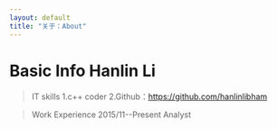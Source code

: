 ```yaml
---
layout: default
title: "关于：About"
---
```

Basic Info
Hanlin Li
====

>IT skills
1.c++ coder
2.Github：https://github.com/hanlinlibham

>Work Experience
2015/11--Present
Analyst

